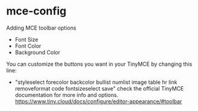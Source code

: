 # mce-config
Adding MCE toolbar options

- Font Size
- Font Color
- Background Color

You can customize the buttons you want in your TinyMCE by changing this line:
- "styleselect forecolor backcolor bullist numlist image table hr link removeformat code fontsizeselect save"
check the official TinyMCE documentation for more info and options.
https://www.tiny.cloud/docs/configure/editor-appearance/#toolbar
